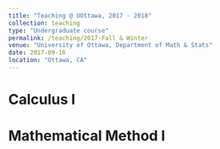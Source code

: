 ```yaml
---
title: "Teaching @ UOttawa, 2017 - 2018"
collection: teaching
type: "Undergraduate course"
permalink: /teaching/2017-Fall & Winter
venue: "University of Ottawa, Department of Math & Stats"
date: 2017-09-16
location: "Ottawa, CA"
---
```



Calculus I
======

Mathematical Method I
======
